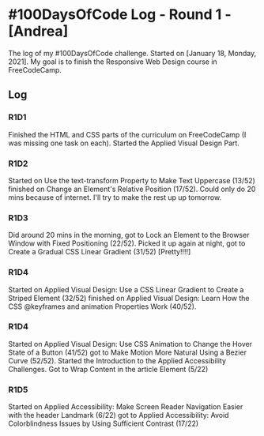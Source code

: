 # #100DaysOfCode Log - Round 1 - [Andrea]

The log of my #100DaysOfCode challenge. Started on [January 18, Monday, 2021]. My goal is to finish the Responsive Web Design course in FreeCodeCamp.

## Log

### R1D1 
Finished the HTML and CSS parts of the curriculum on FreeCodeCamp (I was missing one task on each). Started the Applied Visual Design Part.

### R1D2
Started on Use the text-transform Property to Make Text Uppercase (13/52) finished on Change an Element's Relative Position (17/52). Could only do 20 mins because of internet. I'll try to make the rest up up tomorrow.

### R1D3
Did around 20 mins in the morning, got to Lock an Element to the Browser Window with Fixed Positioning (22/52). Picked it up again at night, got to Create a Gradual CSS Linear Gradient (31/52) [Pretty!!!!]

### R1D4
Started on Applied Visual Design: Use a CSS Linear Gradient to Create a Striped Element (32/52) finished on Applied Visual Design: Learn How the CSS @keyframes and animation Properties Work (40/52). 

### R1D4
Started on Applied Visual Design: Use CSS Animation to Change the Hover State of a Button (41/52) got to Make Motion More Natural Using a Bezier Curve (52/52). Started the Introduction to the Applied Accessibility Challenges. Got to Wrap Content in the article Element (5/22)

### R1D5
Started on Applied Accessibility: Make Screen Reader Navigation Easier with the header Landmark (6/22) got to Applied Accessibility: Avoid Colorblindness Issues by Using Sufficient Contrast (17/22)
